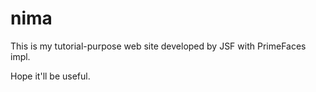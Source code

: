 nima
====

This is my tutorial-purpose web site developed by JSF with PrimeFaces impl.

Hope it'll be useful.



